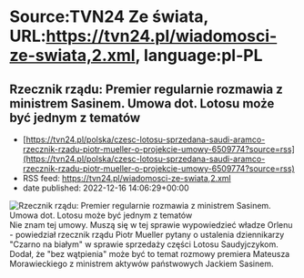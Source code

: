 # Source:TVN24 Ze świata, URL:https://tvn24.pl/wiadomosci-ze-swiata,2.xml, language:pl-PL

## Rzecznik rządu: Premier regularnie rozmawia z ministrem Sasinem. Umowa dot. Lotosu może być jednym z tematów
 - [https://tvn24.pl/polska/czesc-lotosu-sprzedana-saudi-aramco-rzecznik-rzadu-piotr-mueller-o-projekcie-umowy-6509774?source=rss](https://tvn24.pl/polska/czesc-lotosu-sprzedana-saudi-aramco-rzecznik-rzadu-piotr-mueller-o-projekcie-umowy-6509774?source=rss)
 - RSS feed: https://tvn24.pl/wiadomosci-ze-swiata,2.xml
 - date published: 2022-12-16 14:06:29+00:00

<img alt="Rzecznik rządu: Premier regularnie rozmawia z ministrem Sasinem. Umowa dot. Lotosu może być jednym z tematów" src="https://tvn24.pl/najnowsze/cdn-zdjecie-ii0pam-16-1325-kprm-boki-0031-6509794/alternates/LANDSCAPE_1280" />
    Nie znam tej umowy. Muszą się w tej sprawie wypowiedzieć władze Orlenu - powiedział rzecznik rządu Piotr Mueller pytany o ustalenia dziennikarzy "Czarno na białym" w sprawie sprzedaży części Lotosu Saudyjczykom. Dodał, że "bez wątpienia" może być to temat rozmowy premiera Mateusza Morawieckiego z ministrem aktywów państwowych Jackiem Sasinem.

